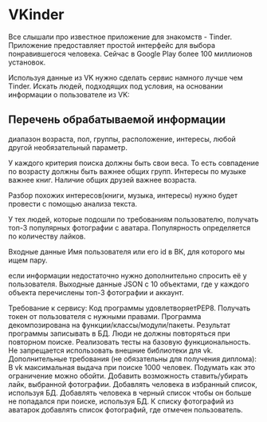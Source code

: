 VKinder
=============
Все слышали про известное приложение для знакомств - Tinder. Приложение предоставляет простой интерфейс для выбора понравившегося человека. Сейчас в Google Play более 100 миллионов установок.

Используя данные из VK нужно сделать сервис намного лучше чем Tinder. Искать людей, подходящих под условия, на основании информации о пользователе из VK:

Перечень обрабатываемой информации
------------------------------
диапазон возраста,
пол,
группы,
расположение,
интересы,
любой другой необязательный параметр.


У каждого критерия поиска должны быть свои веса. То есть совпадение по возрасту должны быть важнее общих групп. Интересы по музыке важнее книг. Наличие общих друзей важнее возраста.

Разбор похожих интересов(книги, музыка, интересы) нужно будет провести с помощью анализа текста.

У тех людей, которые подошли по требованиям пользователю, получать топ-3 популярных фотографии с аватара. Популярность определяется по количеству лайков.

Входные данные
Имя пользователя или его id в ВК, для которого мы ищем пару.

если информации недостаточно нужно дополнительно спросить её у пользователя.
Выходные данные
JSON с 10 объектами, где у каждого объекта перечислены топ-3 фотографии и аккаунт.

Требование к сервису:
Код программы удовлетворяетPEP8.
Получать токен от пользователя с нужными правами.
Программа декомпозирована на функции/классы/модули/пакеты.
Результат программы записывать в БД.
Люди не должны повторяться при повторном поиске.
Реализовать тесты на базовую функциональность.
Не запрещается использовать внешние библиотеки для vk.
Дополнительные требования (не обязательны для получения диплома):
В vk максимальная выдача при поиске 1000 человек. Подумать как это ограничение можно обойти.
Добавить возможность ставить/убирать лайк, выбранной фотографии.
Добавлять человека в избранный список, используя БД.
Добавлять человека в черный список чтобы он больше не попадался при поиске, используя БД.
К списку фотографий из аватарок добавлять список фотографий, где отмечен пользователь.
